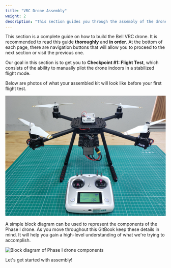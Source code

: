 ```yaml
---
title: "VRC Drone Assembly"
weight: 2
description: "This section guides you through the assembly of the drone kit"
---
```


This section is a complete guide on how to build the Bell VRC drone.
It is recommended to read this guide **thoroughly** and **in order**.
At the bottom of each page, there are navigation buttons that will allow you to
proceed to the next section or visit the previous one.

Our goal in this section is to get you to **Checkpoint #1: Flight Test**,
which consists of the ability to manually pilot the drone indoors in a
stabilized flight mode.

Below are photos of what your assembled kit will look like before your
first flight test.

![VRC drone ready for first flight](vrc_phase1_completed_build.jpg)

A simple block diagram can be used to represent the components of the Phase I drone.
As you move throughout this GitBook keep these details in mind.
It will help you gain a high-level understanding of what we're trying to accomplish.

![Block diagram of Phase I drone components](vrc_block_diagram.png)

Let's get started with assembly!